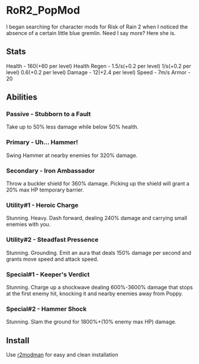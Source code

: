 # RoR2_PopMod
I began searching for character mods for Risk of Rain 2 when I noticed the absence of a certain little blue gremlin. Need I say more? Here she is.

## Stats
Health - 160(+60 per level)
Health Regen - 1.5/s(+0.2 per level)
                1/s(+0.2 per level)
                0.6(+0.2 per level)
Damage - 12(+2.4 per level)
Speed - 7m/s
Armor - 20

## Abilities
### Passive - Stubborn to a Fault
Take up to 50% less damage while below 50% health.

### Primary - Uh... Hammer!
Swing Hammer at nearby enemies for 320% damage.

### Secondary - Iron Ambassador
Throw a buckler shield for 360% damage. Picking up the shield will grant a 20% max HP temporary barrier.

### Utility#1 - Heroic Charge
Stunning. Heavy. Dash forward, dealing 240% damage and carrying small enemies with you.

### Utility#2 - Steadfast Pressence
Stunning. Grounding. Emit an aura that deals 150% damage per second and grants move speed and attack speed.

### Special#1 - Keeper's Verdict
Stunning. Charge up a shockwave dealing 600%-3600% damage that stops at the first enemy hit, knocking it and nearby enemies away from Poppy.

### Special#2 - Hammer Shock
Stunning. Slam the ground for 1800%+(10% enemy max HP) damage.

## Install
Use [r2modman](https://thunderstore.io/package/ebkr/r2modman/) for easy and clean installation
